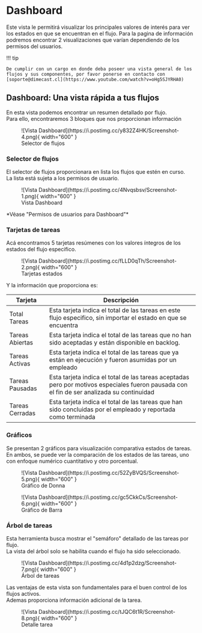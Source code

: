 # Dashboard

Este vista le permitirá visualizar los principales valores de interés para ver los estados en que se encuentran en el flujo.
Para la pagina de información podremos encontrar 2 visualizaciones que varían dependiendo de los permisos del usuarios.

!!! tip

    De cumplir con un cargo en donde deba poseer una vista general de los flujos y sus componentes, por favor ponerse en contacto con [soporte@dimecast.cl](https://www.youtube.com/watch?v=oHg5SJYRHA0)

## Dashboard: Una vista rápida a tus flujos

En esta vista podemos encontrar un resumen detallado por flujo.  
Para ello, encontraremos 3 bloques que nos proporcionan información  

<figure markdown>
  ![Vista Dashboard](https://i.postimg.cc/y832Z4HK/Screenshot-4.png){ width="600" }
  <figcaption>Selector de flujos</figcaption>
</figure>

### Selector de flujos

El selector de flujos proporcionara en lista los flujos que estén en curso.  
La lista está sujeta a los permisos de usuario.
<figure markdown>
  ![Vista Dashboard](https://i.postimg.cc/4Nvqsbsv/Screenshot-1.png){ width="600" }
  <figcaption>Vista Dashboard</figcaption>
</figure>
*Véase "Permisos de usuarios para Dashboard"*




### Tarjetas de tareas

Acá encontramos 5 tarjetas resúmenes con los valores íntegros de los estados del flujo especifico.

<figure markdown>
  ![Vista Dashboard](https://i.postimg.cc/fLLD0qTh/Screenshot-2.png){ width="600" }
  <figcaption>Tarjetas estados</figcaption>
</figure>

Y la información que proporciona es:  

| Tarjeta        | Descripción                          |
| -------------  | ------------------------------------ |
| Total Tareas   | Esta tarjeta indica el total de las tareas en este flujo especifico, sin importar el estado en que se encuentra  |
| Tareas Abiertas| Esta tarjeta indica el total de las tareas que no han sido aceptadas y están disponible en backlog. |
| Tareas Activas | Esta tarjeta indica el total de las tareas que ya están en ejecución y fueron asumidas por un empleado  |
| Tareas Pausadas | Esta tarjeta indica el total de las tareas aceptadas pero por motivos especiales fueron pausada con el fin de ser analizada su continuidad |
| Tareas Cerradas | Esta tarjeta indica el total de las tareas que han sido concluidas por el empleado y reportada como terminada|


### Gráficos  

Se presentan 2 gráficos para visualización comparativa estados de tareas.  
En ambos, se puede ver la comparación de los estados de las tareas, uno con enfoque numérico cuantitativo y otro porcentual.

<figure markdown>
  ![Vista Dashboard](https://i.postimg.cc/52ZyBVQS/Screenshot-5.png){ width="600" }
  <figcaption>Gráfico de Donna</figcaption>
</figure>

<figure markdown>
  ![Vista Dashboard](https://i.postimg.cc/gc5CkkCs/Screenshot-6.png){ width="600" }
  <figcaption>Gráfico de Barra</figcaption>
</figure>

### Árbol de tareas

Esta herramienta busca mostrar el "semáforo" detallado de las tareas por flujo.  
La vista del árbol solo se habilita cuando el flujo ha sido seleccionado.

<figure markdown>
  ![Vista Dashboard](https://i.postimg.cc/4d1p2dzg/Screenshot-7.png){ width="600" }
  <figcaption>Árbol de tareas</figcaption>
</figure>

Las ventajas de esta vista son fundamentales para el buen control de los flujos activos.  
Ademas proporciona información adicional de la tarea.  

<figure markdown>
  ![Vista Dashboard](https://i.postimg.cc/tJQC6t1R/Screenshot-8.png){ width="600" }
  <figcaption>Detalle tarea</figcaption>
</figure>
